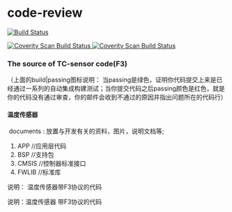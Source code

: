 #                         code-review
[![Build Status](https://travis-ci.com/loodao/helloworld.svg?branch=master)](https://travis-ci.com/loodao/helloworld)

<a href="https://scan.coverity.com/projects/soway-code-direct-sensor">
  <img alt="Coverity Scan Build Status"
       src="https://scan.coverity.com/projects/20845/badge.svg"/>
</a>
<a href="https://scan.coverity.com/projects/soway-code-direct-sensor">
  <img alt="Coverity Scan Build Status"
       src="https://img.shields.io/coverity/scan/20845.svg"/>
</a>


###                   The source of  TC-sensor code(F3)

  （上面的build|passing图标说明： 当passing是绿色，证明你代码提交上来是已经通过一系列的自动集成构建测试；当你提交代码之后passing颜色是红色，就是你的代码没有通过审查，你的邮件会收到不通过的原因并指出问题所在的代码行）

 
 ####   温度传感器 
 


​	documents : 放置与开发有关的资料，图片，说明文档等;


1. APP    //应用层代码
2. BSP    //支持包
3. CMSIS  //控制器标准接口
4. FWLIB  //标准库

说明： 温度传感器带F3协议的代码

说明：温度传感器 带F3协议的代码
